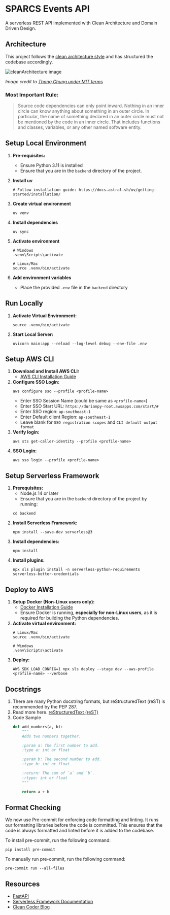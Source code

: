 # SPARCS Events API

A serverless REST API implemented with Clean Architecture and Domain Driven Design.

## Architecture

This project follows the [clean architecture style](http://blog.thedigitalcatonline.com/blog/2016/11/14/clean-architectures-in-python-a-step-by-step-example/) and has structured the codebase accordingly.

![cleanArchitecture image](https://cdn-images-1.medium.com/max/1600/1*B7LkQDyDqLN3rRSrNYkETA.jpeg)

_Image credit to [Thang Chung under MIT terms](https://github.com/thangchung/blog-core)_

### Most Important Rule:

> Source code dependencies can only point inward. Nothing in an inner circle can know anything about something in an outer circle. In particular, the name of something declared in an outer circle must not be mentioned by the code in an inner circle. That includes functions and classes, variables, or any other named software entity.

## Setup Local Environment

1. **Pre-requisites:**
   - Ensure Python 3.11 is installed
   - Ensure that you are in the `backend` directory of the project.

2. **Install uv**
   ```shell
   # Follow installation guide: https://docs.astral.sh/uv/getting-started/installation/
   ```

3. **Create virtual environment**
   ```shell
   uv venv
   ```

4. **Install dependencies**
   ```shell
   uv sync
   ```

5. **Activate environment**
   ```shell
   # Windows
   .venv\Scripts\activate
   
   # Linux/Mac
   source .venv/bin/activate
   ```

6. **Add environment variables**
   - Place the provided `.env` file in the `backend` directory

## Run Locally

1. **Activate Virtual Environment:**
   ```shell
   source .venv/bin/activate
   ```

2. **Start Local Server:**
   ```shell
   uvicorn main:app --reload --log-level debug --env-file .env
   ```

## Setup AWS CLI
1. **Download and Install AWS CLI:**
   - [AWS CLI Installation Guide](https://docs.aws.amazon.com/cli/latest/userguide/getting-started-install.html)
2. **Configure SSO Login:**
   ```shell
   aws configure sso --profile <profile-name>
   ```
   - Enter SSO Session Name (could be same as `<profile-name>`)
   - Enter SSO Start URL: `https://durianpy-root.awsapps.com/start/#`
   - Enter SSO region: `ap-southeast-1`
   - Enter Default client Region: `ap-southeast-1`
   - Leave blank for `SSO registration scopes` and `CLI default output format`
3. **Verify login:**
   ```shell
   aws sts get-caller-identity --profile <profile-name>
   ```
4. **SSO Login:**
   ```shell
   aws sso login --profile <profile-name>
   ```

## Setup Serverless Framework
1. **Prerequisites:**
   - Node.js 14 or later
   - Ensure that you are in the `backend` directory of the project by running:
   ```shell
   cd backend
   ```
2. **Install Serverless Framework:**
   ```shell
   npm install --save-dev serverless@3
   ```
3. **Install dependencies:**
   ```shell
   npm install
   ```
4. **Install plugins:**
   ```shell
   npx sls plugin install -n serverless-python-requirements serverless-better-credentials
   ```

## Deploy to AWS
1. **Setup Docker (Non-Linux users only):**
   - [Docker Installation Guide](https://docs.docker.com/engine/install)
   - Ensure Docker is running, **especially for non-Linux users**, as it is required for building the Python dependencies.
2. **Activate virtual environment:**
   ```shell
   # Linux/Mac
   source .venv/bin/activate
   
   # Windows
   .venv\Scripts\activate
   ```
3. **Deploy:**
   ```shell
   AWS_SDK_LOAD_CONFIG=1 npx sls deploy --stage dev --aws-profile <profile-name> --verbose
   ```

## Docstrings
1. There are many Python docstring formats, but reStructuredText (reST) is recommended by the PEP 287.
2. Read more here. [reStructuredText (reST)](http://daouzli.com/blog/docstring.html#restructuredtext)
3. Code Sample
   ```python
   def add_numbers(a, b):
       """
       Adds two numbers together.

       :param a: The first number to add.
       :type a: int or float

       :param b: The second number to add.
       :type b: int or float

       :return: The sum of `a` and `b`.
       :rtype: int or float
       """

       return a + b
   ```

## Format Checking
We now use Pre-commit for enforcing code formatting and linting. It runs our formatting libraries before the code is committed. This ensures that the code is always formatted and linted before it is added to the codebase.

To install pre-commit, run the following command:
```shell
pip install pre-commit
```

To manually run pre-commit, run the following command:
```shell
pre-commit run --all-files
```

## Resources

- [FastAPI](https://fastapi.tiangolo.com/)
- [Serverless Framework Documentation](https://www.serverless.com/framework/docs)
- [Clean Coder Blog](https://blog.cleancoder.com/uncle-bob/2012/08/13/the-clean-architecture.html)
